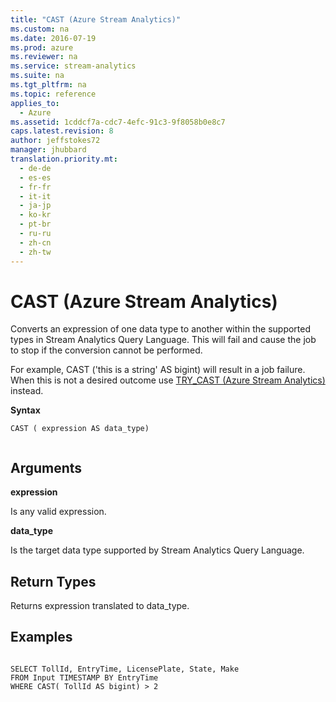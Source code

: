 ```yaml
---
title: "CAST (Azure Stream Analytics)"
ms.custom: na
ms.date: 2016-07-19
ms.prod: azure
ms.reviewer: na
ms.service: stream-analytics
ms.suite: na
ms.tgt_pltfrm: na
ms.topic: reference
applies_to: 
  - Azure
ms.assetid: 1cddcf7a-cdc7-4efc-91c3-9f8058b0e8c7
caps.latest.revision: 8
author: jeffstokes72
manager: jhubbard
translation.priority.mt: 
  - de-de
  - es-es
  - fr-fr
  - it-it
  - ja-jp
  - ko-kr
  - pt-br
  - ru-ru
  - zh-cn
  - zh-tw
---
```

# CAST (Azure Stream Analytics)
  Converts an expression of one data type to another within the supported types in Stream Analytics Query Language. This will fail and cause the job to stop if the conversion cannot be performed.
  
  For example, CAST ('this is a string' AS bigint) will result in a job failure. When this is not a desired outcome use [TRY_CAST &#40;Azure Stream Analytics&#41;](../streamAnalyticsQueryLanguage/TRY_CAST--Azure-Stream-Analytics-.md) instead.
    
  
 **Syntax**  
  
```  
CAST ( expression AS data_type)  
  
```  
  
## Arguments  
 **expression**  
  
 Is any valid expression.  
  
 **data_type**  
  
 Is the target data type supported by Stream Analytics Query Language.  
  
## Return Types  
 Returns expression translated to data_type.  
  
## Examples  
  
```  
  
SELECT TollId, EntryTime, LicensePlate, State, Make   
FROM Input TIMESTAMP BY EntryTime  
WHERE CAST( TollId AS bigint) > 2  
  
```  
  
  
